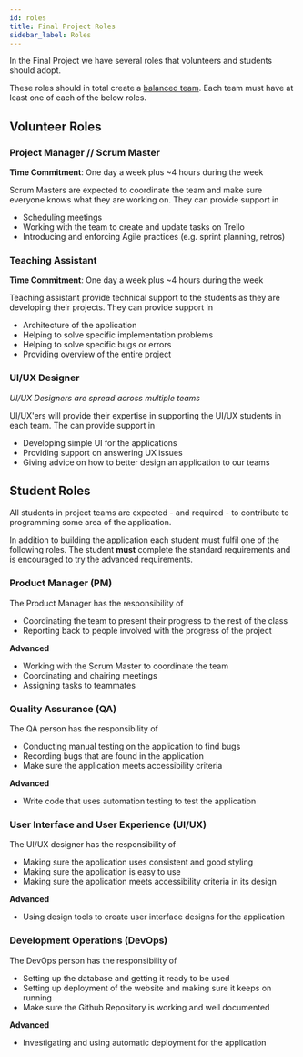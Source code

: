 ```yaml
---
id: roles
title: Final Project Roles
sidebar_label: Roles
---
```


In the Final Project we have several roles that volunteers and students should adopt.

These roles should in total create a [balanced team](https://www.youtube.com/watch?v=Z_Q4Q8rCVpU). Each team must have at least one of each of the below roles.

## Volunteer Roles

### Project Manager // Scrum Master

**Time Commitment**: One day a week plus ~4 hours during the week

Scrum Masters are expected to coordinate the team and make sure everyone knows what they are working on. They can provide support in

- Scheduling meetings
- Working with the team to create and update tasks on Trello
- Introducing and enforcing Agile practices (e.g. sprint planning, retros)

### Teaching Assistant

**Time Commitment**: One day a week plus ~4 hours during the week

Teaching assistant provide technical support to the students as they are developing their projects. They can provide support in

- Architecture of the application
- Helping to solve specific implementation problems
- Helping to solve specific bugs or errors
- Providing overview of the entire project

### UI/UX Designer

_UI/UX Designers are spread across multiple teams_

UI/UX'ers will provide their expertise in supporting the UI/UX students in each team. The can provide support in

- Developing simple UI for the applications
- Providing support on answering UX issues
- Giving advice on how to better design an application to our teams

## Student Roles

All students in project teams are expected - and required - to contribute to programming some area of the application.

In addition to building the application each student must fulfil one of the following roles. The student **must** complete the standard requirements and is encouraged to try the advanced requirements.

### Product Manager (PM)

The Product Manager has the responsibility of

- Coordinating the team to present their progress to the rest of the class
- Reporting back to people involved with the progress of the project

**Advanced**

- Working with the Scrum Master to coordinate the team
- Coordinating and chairing meetings
- Assigning tasks to teammates

### Quality Assurance (QA)

The QA person has the responsibility of

- Conducting manual testing on the application to find bugs
- Recording bugs that are found in the application
- Make sure the application meets accessibility criteria

**Advanced**

- Write code that uses automation testing to test the application

### User Interface and User Experience (UI/UX)

The UI/UX designer has the responsibility of

- Making sure the application uses consistent and good styling
- Making sure the application is easy to use
- Making sure the application meets accessibility criteria in its design

**Advanced**

- Using design tools to create user interface designs for the application

### Development Operations (DevOps)

The DevOps person has the responsibility of

- Setting up the database and getting it ready to be used
- Setting up deployment of the website and making sure it keeps on running
- Make sure the Github Repository is working and well documented

**Advanced**

- Investigating and using automatic deployment for the application
